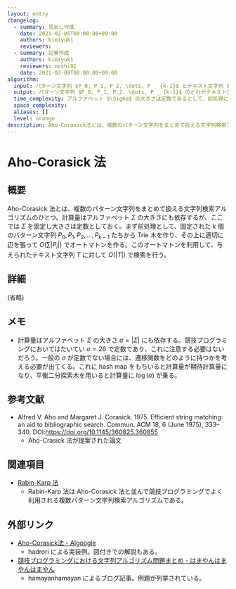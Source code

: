 ```yaml
---
layout: entry
changelog:
  - summary: 見出し作成
    date: 2021-02-05T00:00:00+09:00
    authors: kimiyuki
    reviewers:
  - summary: 記事作成
    authors: kimiyuki
    reviewers: noshi91
    date: 2021-03-09T00:00:00+09:00
algorithm:
  input: パターン文字列 $P_0, P_1, P_2, \dots, P _ {k-1}$ とテキスト文字列 $T$
  output: パターン文字列 $P_0, P_1, P_2, \dots, P _ {k-1}$ のどれがテキスト文字列 $T$ に含まれるか。含まれるならその位置も求める。
  time_complexity: アルファベット $\Sigma$ の大きさは定数であるとして、前処理には $O(\sum \vert P_i \vert)$ で検索には $O(\vert T \vert)$
  space_complexity:
  aliases: []
  level: orange
description: Aho-Corasick法とは、複数のパターン文字列をまとめて扱える文字列検索アルゴリズムのひとつ。まず前処理として、固定された $k$ 個のパターン文字列 $P_0, P_1, P_2, \dots, P _ {k-1}$ たちから Trie 木を作り、その上に適切に辺を張って $O(\sum \vert P_i \vert)$ でオートマトンを作る。このオートマトンを利用して、与えられたテキスト文字列 $T$ に対して $O(\vert T \vert)$ で検索を行う。
---
```


# Aho-Corasick 法

## 概要

Aho-Corasick 法とは、複数のパターン文字列をまとめて扱える文字列検索アルゴリズムのひとつ。計算量はアルファベット $\Sigma$ の大きさにも依存するが、ここでは $\Sigma$ を固定し大きさは定数としておく。まず前処理として、固定された $k$ 個のパターン文字列 $P_0, P_1, P_2, \dots, P _ {k-1}$ たちから Trie 木を作り、その上に適切に辺を張って $O(\sum \vert P_i \vert)$ でオートマトンを作る。このオートマトンを利用して、与えられたテキスト文字列 $T$ に対して $O(\vert T \vert)$ で検索を行う。

## 詳細

(省略)

## メモ

-   計算量はアルファベット $\Sigma$ の大きさ $\sigma = \lvert \Sigma \rvert$ にも依存する。競技プログラミングにおいてはたいてい $\sigma = 26$ で定数であり、これに注意する必要はないだろう。一般の $\sigma$ が定数でない場合には、遷移関数をどのように持つかを考える必要が出てくる。これに hash map をもちいると計算量が期待計算量になり、平衡二分探索木を用いると計算量に $\log(\sigma)$ が乗る。

## 参考文献

-   Alfred V. Aho and Margaret J. Corasick. 1975. Efficient string matching: an aid to bibliographic search. Commun. ACM 18, 6 (June 1975), 333–340. DOI:<https://doi.org/10.1145/360825.360855>
    -   Aho-Crasick 法が提案された論文

## 関連項目

-   [Rabin-Karp 法](/rabin-karp)
    -   Rabin-Karp 法は Aho-Corasick 法と並んで競技プログラミングでよく利用される複数パターン文字列検索アルゴリズムである。

## 外部リンク

-   [Aho-Corasick法 - Algoogle](http://algoogle.hadrori.jp/algorithm/aho-corasick.html)
    -   <a class="handle">hadrori</a> による実装例。図付きでの解説もある。
-   [競技プログラミングにおける文字列アルゴリズム問題まとめ - はまやんはまやんはまやん](https://www.hamayanhamayan.com/entry/2017/03/25/005452)
    -   <a class="handle">hamayanhamayan</a> によるブログ記事。例題が列挙されている。
